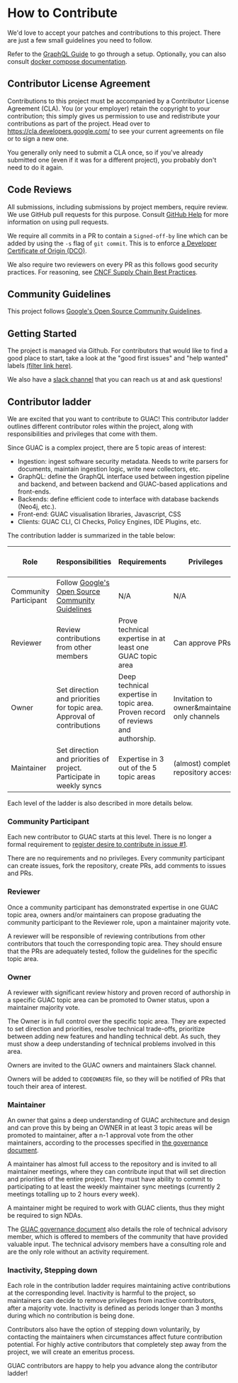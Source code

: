 # How to Contribute

We'd love to accept your patches and contributions to this project. There are
just a few small guidelines you need to follow.

Refer to the [GraphQL Guide](./demo/graphql/GraphQL.md) to go through a setup.
Optionally, you can also consult
[docker compose documentation](./docs/Compose.md).

## Contributor License Agreement

Contributions to this project must be accompanied by a Contributor License
Agreement (CLA). You (or your employer) retain the copyright to your
contribution; this simply gives us permission to use and redistribute your
contributions as part of the project. Head over to
<https://cla.developers.google.com/> to see your current agreements on file or
to sign a new one.

You generally only need to submit a CLA once, so if you've already submitted one
(even if it was for a different project), you probably don't need to do it
again.

## Code Reviews

All submissions, including submissions by project members, require review. We
use GitHub pull requests for this purpose. Consult
[GitHub Help](https://help.github.com/articles/about-pull-requests/) for more
information on using pull requests.

We require all commits in a PR to contain a `Signed-off-by` line which can be
added by using the `-s` flag of `git commit`. This is to enforce
[a Developer Certificate of Origin (DCO)](https://wiki.linuxfoundation.org/dco).

We also require two reviewers on every PR as this follows good security
practices. For reasoning, see
[CNCF Supply Chain Best Practices](https://github.com/cncf/tag-security/blob/main/supply-chain-security/supply-chain-security-paper/CNCF_SSCP_v1.pdf).

## Community Guidelines

This project follows
[Google's Open Source Community Guidelines](https://opensource.google/conduct/).

## Getting Started

The project is managed via Github. For contributors that would like to find a
good place to start, take a look at the "good first issues" and "help wanted"
labels
[(filter link here)](https://github.com/guacsec/guac/issues?q=is%3Aopen+is%3Aissue+label%3A%22help+wanted%22).

We also have a [slack channel](https://openssf.slack.com/archives/C03U677QD46)
that you can reach us at and ask questions!

## Contributor ladder

We are excited that you want to contribute to GUAC! This contributor ladder
outlines different contributor roles within the project, along with
responsibilities and privileges that come with them.

Since GUAC is a complex project, there are 5 topic areas of interest:

- Ingestion: ingest software security metadata. Needs to write parsers for
  documents, maintain ingestion logic, write new collectors, etc.
- GraphQL: define the GraphQL interface used between ingestion pipeline and
  backend, and between backend and GUAC-based applications and front-ends.
- Backends: define efficient code to interface with database backends (Neo4j,
  etc.).
- Front-end: GUAC visualisation libraries, Javascript, CSS
- Clients: GUAC CLI, CI Checks, Policy Engines, IDE Plugins, etc.

The contribution ladder is summarized in the table below:

| Role                  | Responsibilities                                                                       | Requirements                                                                     | Privileges                                    | GitHub access level |
| --------------------- | -------------------------------------------------------------------------------------- | -------------------------------------------------------------------------------- | --------------------------------------------- | ------------------- |
| Community Participant | Follow [Google's Open Source Community Guidelines](https://opensource.google/conduct/) | N/A                                                                              | N/A                                           | Read (default)      |
| Reviewer              | Review contributions from other members                                                | Prove technical expertise in at least one GUAC topic area                        | Can approve PRs                               | Write               |
| Owner                 | Set direction and priorities for topic area. Approval of contributions                 | Deep technical expertise in topic area. Proven record of reviews and authorship. | Invitation to owner&maintainers only channels | Write               |
| Maintainer            | Set direction and priorities of project. Participate in weekly syncs                   | Expertise in 3 out of the 5 topic areas                                          | (almost) complete repository access           | Maintain            |

Each level of the ladder is also described in more details below.

### Community Participant

Each new contributor to GUAC starts at this level. There is no longer a formal
requirement to
[register desire to contribute in issue #1](https://github.com/guacsec/guac/issues/1).

There are no requirements and no privileges. Every community participant can
create issues, fork the repository, create PRs, add comments to issues and PRs.

### Reviewer

Once a community participant has demonstrated expertise in one GUAC topic area,
owners and/or maintainers can propose graduating the community participant to
the Reviewer role, upon a maintainer majority vote.

A reviewer will be responsible of reviewing contributions from other
contributors that touch the corresponding topic area. They should ensure that
the PRs are adequately tested, follow the guidelines for the specific topic
area.

### Owner

A reviewer with significant review history and proven record of authorship in a
specific GUAC topic area can be promoted to Owner status, upon a maintainer
majority vote.

The Owner is in full control over the specific topic area. They are expected to
set direction and priorities, resolve technical trade-offs, prioritize between
adding new features and handling technical debt. As such, they must show a deep
understanding of technical problems involved in this area.

Owners are invited to the GUAC owners and maintainers Slack channel.

Owners will be added to `CODEOWNERS` file, so they will be notified of PRs that
touch their area of interest.

### Maintainer

An owner that gains a deep understanding of GUAC architecture and design and can
prove this by being an OWNER in at least 3 topic areas will be promoted to
maintainer, after a n-1 approval vote from the other maintainers, according to
the processes specified in [the governance document](./GOVERNANCE.md).

A maintainer has almost full access to the repository and is invited to all
maintainer meetings, where they can contribute input that will set direction and
priorities of the entire project. They must have ability to commit to
participating to at least the weekly maintainer sync meetings (currently 2
meetings totalling up to 2 hours every week).

A maintainer might be required to work with GUAC clients, thus they might be
required to sign NDAs.

The [GUAC governance document](./GOVERNANCE.md) also details the role of
technical advisory member, which is offered to members of the community that
have provided valuable input. The technical advisory members have a consulting
role and are the only role without an activity requirement.

### Inactivity, Stepping down

Each role in the contribution ladder requires maintaining active contributions
at the corresponding level. Inactivity is harmful to the project, so maintainers
can decide to remove privileges from inactive contributors, after a majority
vote. Inactivity is defined as periods longer than 3 months during which no
contribution is being done.

Contributors also have the option of stepping down voluntarily, by contacting
the maintainers when circumstances affect future contribution potential. For
highly active contributors that completely step away from the project, we will
create an emeritus process.

GUAC contributors are happy to help you advance along the contributor ladder!
